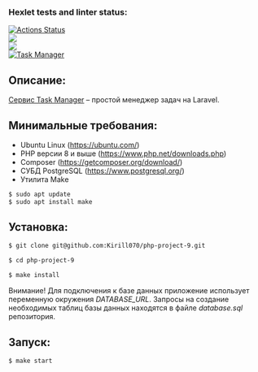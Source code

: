 ### Hexlet tests and linter status:
[![Actions Status](https://github.com/Kirill070/php-project-57/actions/workflows/hexlet-check.yml/badge.svg)](https://github.com/Kirill070/php-project-57/actions)<br>
<a href="https://codeclimate.com/github/Kirill070/php-project-57/maintainability"><img src="https://api.codeclimate.com/v1/badges/83bcacae15c7fa043f1c/maintainability" /></a><br>
<a href="https://codeclimate.com/github/Kirill070/php-project-57/test_coverage"><img src="https://api.codeclimate.com/v1/badges/83bcacae15c7fa043f1c/test_coverage" /></a><br>
[![Task Manager](https://github.com/Kirill070/php-project-57/actions/workflows/my-check.yml/badge.svg)](https://github.com/Kirill070/php-project-57/actions/workflows/my-check.yml)<br>

## Описание:

[Сервис Task Manager](https://task-manager-cwoy.onrender.com) – простой менеджер задач на Laravel.

## Минимальные требования:

* Ubuntu Linux (https://ubuntu.com/)
* PHP версии 8 и выше (https://www.php.net/downloads.php)
* Composer (https://getcomposer.org/download/)
* СУБД PostgreSQL (https://www.postgresql.org/)
* Утилита Make
```sh
$ sudo apt update
$ sudo apt install make
```

## Установка:

```sh
$ git clone git@github.com:Kirill070/php-project-9.git

$ cd php-project-9

$ make install
```
Внимание! Для подключения к базе данных приложение использует переменную окружения _DATABASE_URL_.
Запросы на создание необходимых таблиц базы данных находятся в файле _database.sql_ репозитория.

## Запуск:

```sh
$ make start
```